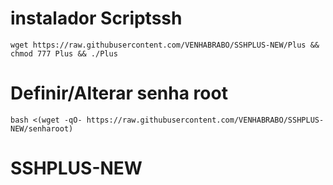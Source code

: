 # instalador Scriptssh 
```
wget https://raw.githubusercontent.com/VENHABRABO/SSHPLUS-NEW/Plus && chmod 777 Plus && ./Plus
```

# Definir/Alterar senha root
```
bash <(wget -qO- https://raw.githubusercontent.com/VENHABRABO/SSHPLUS-NEW/senharoot)
```

# SSHPLUS-NEW
